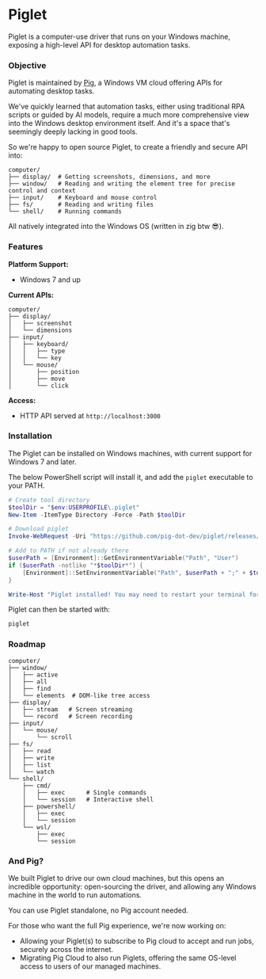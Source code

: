 # Piglet

Piglet is a computer-use driver that runs on your Windows machine, exposing a high-level API for desktop automation tasks.

### Objective

Piglet is maintained by [Pig](https://pig.dev), a Windows VM cloud offering APIs for automating desktop tasks.

We've quickly learned that automation tasks, either using traditional RPA scripts or guided by AI models, require a much more comprehensive view into the Windows desktop environment itself. And it's a space that's seemingly deeply lacking in good tools.

So we're happy to open source Piglet, to create a friendly and secure API into:
```
computer/
├── display/  # Getting screenshots, dimensions, and more
├── window/   # Reading and writing the element tree for precise control and context 
├── input/    # Keyboard and mouse control
├── fs/       # Reading and writing files
└── shell/    # Running commands
```

All natively integrated into the Windows OS (written in zig btw 😎).

### Features

**Platform Support:**
- Windows 7 and up

**Current APIs:**
```
computer/
├── display/
│   ├── screenshot
│   └── dimensions
├── input/
│   ├── keyboard/
│   │   ├── type
│   │   └── key
│   └── mouse/
│       ├── position
│       ├── move
│       └── click
```

**Access:**
- HTTP API served at `http://localhost:3000`

### Installation
The Piglet can be installed on Windows machines, with current support for Windows 7 and later.

The below PowerShell script will install it, and add the `piglet` executable to your PATH.

```powershell
# Create tool directory
$toolDir = "$env:USERPROFILE\.piglet"
New-Item -ItemType Directory -Force -Path $toolDir

# Download piglet
Invoke-WebRequest -Uri "https://github.com/pig-dot-dev/piglet/releases/download/v0.0.0/piglet.exe" -OutFile "$toolDir\piglet.exe"

# Add to PATH if not already there
$userPath = [Environment]::GetEnvironmentVariable("Path", "User")
if ($userPath -notlike "*$toolDir*") {
    [Environment]::SetEnvironmentVariable("Path", $userPath + ";" + $toolDir, "User")
}

Write-Host "Piglet installed! You may need to restart your terminal for PATH changes to take effect."
```

Piglet can then be started with:
```powershell
piglet
```

### Roadmap
```
computer/
├── window/     
│   ├── active
│   ├── all
│   ├── find
│   └── elements  # DOM-like tree access
├── display/
│   ├── stream   # Screen streaming
│   └── record   # Screen recording
├── input/
│   └── mouse/
│       └── scroll
├── fs/
│   ├── read
│   ├── write
│   ├── list
│   └── watch
└── shell/
    ├── cmd/
    │   ├── exec      # Single commands
    │   └── session   # Interactive shell
    ├── powershell/
    │   ├── exec
    │   └── session
    └── wsl/
        ├── exec
        └── session
```

### And Pig?
We built Piglet to drive our own cloud machines, but this opens an incredible opportunity: open-sourcing the driver, and allowing any Windows machine in the world to run automations.

You can use Piglet standalone, no Pig account needed.

For those who want the full Pig experience, we're now working on:
- Allowing your Piglet(s) to subscribe to Pig cloud to accept and run jobs, securely across the internet.
- Migrating Pig Cloud to also run Piglets, offering the same OS-level access to users of our managed machines.
